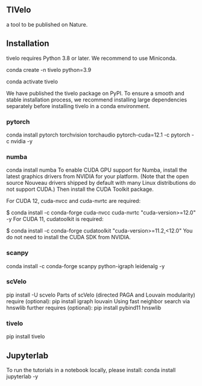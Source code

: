 ## TIVelo
a tool to be published on Nature.

## Installation
tivelo requires Python 3.8 or later. We recommend to use Miniconda.

conda create -n tivelo python=3.9

conda activate tivelo

We have published the tivelo package on PyPI. To ensure a smooth and stable installation process, we recommend installing large dependencies separately before installing tivelo in a conda environment.

### pytorch

conda install pytorch torchvision torchaudio pytorch-cuda=12.1 -c pytorch -c nvidia -y

### numba
conda install numba 
To enable CUDA GPU support for Numba, install the latest graphics drivers from NVIDIA for your platform. (Note that the open source Nouveau drivers shipped by default with many Linux distributions do not support CUDA.) Then install the CUDA Toolkit package.

For CUDA 12, cuda-nvcc and cuda-nvrtc are required:

$ conda install -c conda-forge cuda-nvcc cuda-nvrtc "cuda-version>=12.0" -y
For CUDA 11, cudatoolkit is required:

$ conda install -c conda-forge cudatoolkit "cuda-version>=11.2,<12.0"
You do not need to install the CUDA SDK from NVIDIA.

### scanpy
conda install -c conda-forge scanpy python-igraph leidenalg -y





### scVelo
pip install -U scvelo 
Parts of scVelo (directed PAGA and Louvain modularity) require (optional):
pip install igraph louvain 
Using fast neighbor search via hnswlib further requires (optional):
pip install pybind11 hnswlib 


### tivelo

pip install tivelo



## Jupyterlab 
To run the tutorials in a notebook locally, please install:
conda install jupyterlab -y


